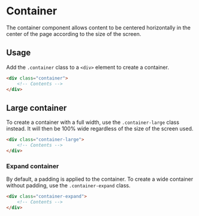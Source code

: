 # Container

The container component allows content to be centered horizontally in the center of the page according to the size of the screen.

## Usage

Add the ```.container``` class to a ```<div>``` element to create a container.

```html
<div class="container">
    <!-- Contents -->
</div>
```

## Large container

To create a container with a full width, use the ```.container-large``` class instead. It will then be 100% wide regardless of the size of the screen used.

```html
<div class="container-large">
    <!-- Contents -->
</div>
```

### Expand container

By default, a padding is applied to the container. To create a wide container without padding, use the ```.container-expand``` class.

```html
<div class="container-expand">
    <!-- Contents -->
</div>
```